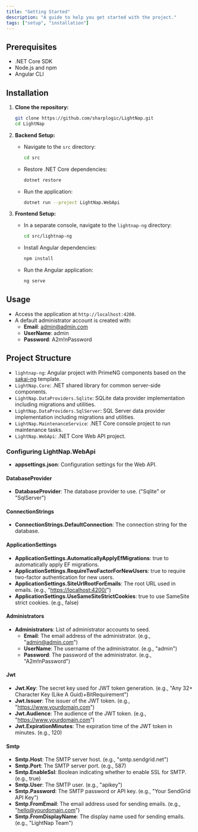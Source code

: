 ```yaml
---
title: "Getting Started"
description: "A guide to help you get started with the project."
tags: ["setup", "installation"]
---
```


## Prerequisites

- .NET Core SDK
- Node.js and npm
- Angular CLI

## Installation

1. **Clone the repository:**

   ```bash
   git clone https://github.com/sharplogic/LightNap.git
   cd LightNap
   ```

2. **Backend Setup:**

   - Navigate to the `src` directory:

     ```bash
     cd src
     ```

   - Restore .NET Core dependencies:

     ```bash
     dotnet restore
     ```

   - Run the application:

     ```bash
     dotnet run --project LightNap.WebApi
     ```

3. **Frontend Setup:**

   - In a separate console, navigate to the `lightnap-ng` directory:

     ```bash
     cd src/lightnap-ng
     ```

   - Install Angular dependencies:

     ```bash
     npm install
     ```

   - Run the Angular application:

     ```bash
     ng serve
     ```

## Usage

- Access the application at `http://localhost:4200`.
- A default administrator account is created with:
    - **Email**: admin@admin.com
    - **UserName**: admin
    - **Password**: A2m!nPassword 

## Project Structure

- `lightnap-ng`: Angular project with PrimeNG components based on the [sakai-ng](https://github.com/primefaces/sakai-ng) template.
- `LightNap.Core`: .NET shared library for common server-side components.
- `LightNap.DataProviders.Sqlite`: SQLite data provider implementation including migrations and utilities.
- `LightNap.DataProviders.SqlServer`: SQL Server data provider implementation including migrations and utilities.
- `LightNap.MaintenanceService`: .NET Core console project to run maintenance tasks.
- `LightNap.WebApi`: .NET Core Web API project.

### Configuring LightNap.WebApi

- **appsettings.json**: Configuration settings for the Web API.

#### DatabaseProvider
- **DatabaseProvider**: The database provider to use. ("Sqlite" or "SqlServer")

#### ConnectionStrings

- **ConnectionStrings.DefaultConnection**: The connection string for the database.

#### ApplicationSettings

- **ApplicationSettings.AutomaticallyApplyEfMigrations**: true to automatically apply EF migrations.
- **ApplicationSettings.RequireTwoFactorForNewUsers**: true to require two-factor authentication for new users.
- **ApplicationSettings.SiteUrlRootForEmails**: The root URL used in emails. (e.g., "<https://localhost:4200/>")
- **ApplicationSettings.UseSameSiteStrictCookies**: true to use SameSite strict cookies. (e.g., false)

#### Administrators

- **Administrators**: List of administrator accounts to seed.
  - **Email**: The email address of the administrator. (e.g., "<admin@admin.com>")
  - **UserName**: The username of the administrator. (e.g., "admin")
  - **Password**: The password of the administrator. (e.g., "A2m!nPassword")

#### Jwt

- **Jwt.Key**: The secret key used for JWT token generation. (e.g., "Any 32+ Character Key (Like A Guid)+BitRequirement")
- **Jwt.Issuer**: The issuer of the JWT token. (e.g., "https://www.yourdomain.com")
- **Jwt.Audience**: The audience of the JWT token. (e.g., "https://www.yourdomain.com")
- **Jwt.ExpirationMinutes**: The expiration time of the JWT token in minutes. (e.g., 120)

#### Smtp

- **Smtp.Host**: The SMTP server host. (e.g., "smtp.sendgrid.net")
- **Smtp.Port**: The SMTP server port. (e.g., 587)
- **Smtp.EnableSsl**: Boolean indicating whether to enable SSL for SMTP. (e.g., true)
- **Smtp.User**: The SMTP user. (e.g., "apikey")
- **Smtp.Password**: The SMTP password or API key. (e.g., "Your SendGrid API Key")
- **Smtp.FromEmail**: The email address used for sending emails. (e.g., "hello@yourdomain.com")
- **Smtp.FromDisplayName**: The display name used for sending emails. (e.g., "LightNap Team")
